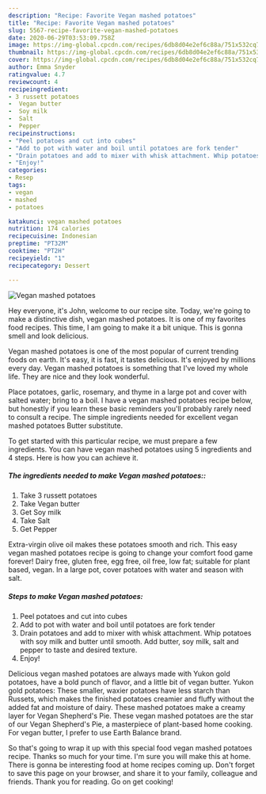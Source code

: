 ```yaml
---
description: "Recipe: Favorite Vegan mashed potatoes"
title: "Recipe: Favorite Vegan mashed potatoes"
slug: 5567-recipe-favorite-vegan-mashed-potatoes
date: 2020-06-29T03:53:09.758Z
image: https://img-global.cpcdn.com/recipes/6db8d04e2ef6c88a/751x532cq70/vegan-mashed-potatoes-recipe-main-photo.jpg
thumbnail: https://img-global.cpcdn.com/recipes/6db8d04e2ef6c88a/751x532cq70/vegan-mashed-potatoes-recipe-main-photo.jpg
cover: https://img-global.cpcdn.com/recipes/6db8d04e2ef6c88a/751x532cq70/vegan-mashed-potatoes-recipe-main-photo.jpg
author: Emma Snyder
ratingvalue: 4.7
reviewcount: 4
recipeingredient:
- 3 russett potatoes
-  Vegan butter
-  Soy milk
-  Salt
-  Pepper
recipeinstructions:
- "Peel potatoes and cut into cubes"
- "Add to pot with water and boil until potatoes are fork tender"
- "Drain potatoes and add to mixer with whisk attachment. Whip potatoes with soy milk and butter until smooth. Add butter, soy milk, salt and pepper to taste and desired texture."
- "Enjoy!"
categories:
- Resep
tags:
- vegan
- mashed
- potatoes

katakunci: vegan mashed potatoes
nutrition: 174 calories
recipecuisine: Indonesian
preptime: "PT32M"
cooktime: "PT2H"
recipeyield: "1"
recipecategory: Dessert

---
```



![Vegan mashed potatoes](https://img-global.cpcdn.com/recipes/6db8d04e2ef6c88a/751x532cq70/vegan-mashed-potatoes-recipe-main-photo.jpg)

Hey everyone, it's John, welcome to our recipe site. Today, we're going to make a distinctive dish, vegan mashed potatoes. It is one of my favorites food recipes. This time, I am going to make it a bit unique. This is gonna smell and look delicious.

Vegan mashed potatoes is one of the most popular of current trending foods on earth. It's easy, it is fast, it tastes delicious. It's enjoyed by millions every day. Vegan mashed potatoes is something that I've loved my whole life. They are nice and they look wonderful.

Place potatoes, garlic, rosemary, and thyme in a large pot and cover with salted water; bring to a boil. I have a vegan mashed potatoes recipe below, but honestly if you learn these basic reminders you&#39;ll probably rarely need to consult a recipe. The simple ingredients needed for excellent vegan mashed potatoes Butter substitute.


To get started with this particular recipe, we must prepare a few ingredients. You can have vegan mashed potatoes using 5 ingredients and 4 steps. Here is how you can achieve it.

##### The ingredients needed to make Vegan mashed potatoes::

1. Take 3 russett potatoes
1. Take  Vegan butter
1. Get  Soy milk
1. Take  Salt
1. Get  Pepper


Extra-virgin olive oil makes these potatoes smooth and rich. This easy vegan mashed potatoes recipe is going to change your comfort food game forever! Dairy free, gluten free, egg free, oil free, low fat; suitable for plant based, vegan. In a large pot, cover potatoes with water and season with salt. 

##### Steps to make Vegan mashed potatoes:

1. Peel potatoes and cut into cubes
1. Add to pot with water and boil until potatoes are fork tender
1. Drain potatoes and add to mixer with whisk attachment. Whip potatoes with soy milk and butter until smooth. Add butter, soy milk, salt and pepper to taste and desired texture.
1. Enjoy!


Delicious vegan mashed potatoes are always made with Yukon gold potatoes, have a bold punch of flavor, and a little bit of vegan butter. Yukon gold potatoes: These smaller, waxier potatoes have less starch than Russets, which makes the finished potatoes creamier and fluffy without the added fat and moisture of dairy. These mashed potatoes make a creamy layer for Vegan Shepherd&#39;s Pie. These vegan mashed potatoes are the star of our Vegan Shepherd&#39;s Pie, a masterpiece of plant-based home cooking. For vegan butter, I prefer to use Earth Balance brand. 

So that's going to wrap it up with this special food vegan mashed potatoes recipe. Thanks so much for your time. I'm sure you will make this at home. There is gonna be interesting food at home recipes coming up. Don't forget to save this page on your browser, and share it to your family, colleague and friends. Thank you for reading. Go on get cooking!
